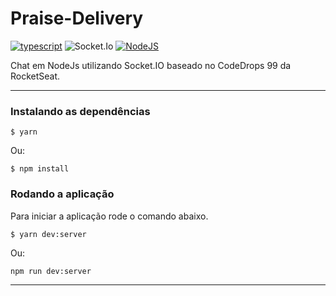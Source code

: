 # Praise-Delivery

[![typescript](https://img.shields.io/badge/typescript-4.3.5-3178c6?style=flat-square&logo=typescript)](https://www.typescriptlang.org/)
![Socket.Io](https://img.shields.io/badge/SocketIo-3.0.2-yellow)
[![NodeJS](https://img.shields.io/badge/NodeJs-v16.13.1-green)](https://www.prisma.io/)


Chat em NodeJs utilizando Socket.IO baseado no CodeDrops 99 da RocketSeat.

---

### Instalando as dependências

```
$ yarn
```
Ou:
```
$ npm install
```


### **Rodando a aplicação**
Para iniciar a aplicação rode o comando abaixo.
```
$ yarn dev:server
```
Ou:
```
npm run dev:server
```

---
